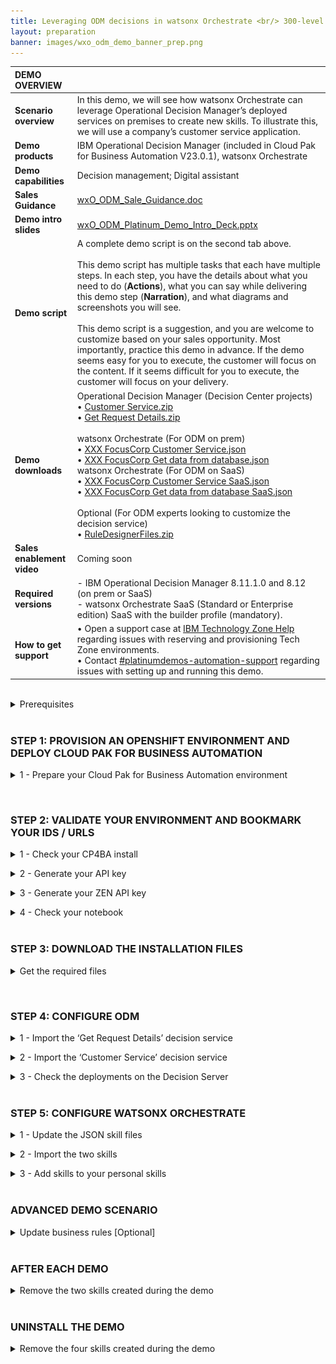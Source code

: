 ```yaml
---
title: Leveraging ODM decisions in watsonx Orchestrate <br/> 300-level live demo
layout: preparation
banner: images/wxo_odm_demo_banner_prep.png
---
```


<span id="place1"></span>

<span id="top"></span>

| **DEMO OVERVIEW** | | 
| :---         | :--- |
| **Scenario overview** | In this demo, we will see how watsonx Orchestrate can leverage Operational Decision Manager’s deployed services on premises to create new skills. To illustrate this, we will use a company’s customer service application. |
| **Demo products** | IBM Operational Decision Manager (included in Cloud Pak for Business Automation V23.0.1), watsonx Orchestrate |
| **Demo capabilities** | Decision management; Digital assistant |
| **Sales Guidance** | <a href="./files/wxO_ODM%20demo%20sales%20guidance%20DRAFT%20V1.docx" target="_blank" rel="noreferrer">wxO_ODM_Sale_Guidance.doc</a> |
| **Demo intro slides** | <a href="./files/wxO_ODM%20Platinum%20Demo%20-%20Intro%20deck%20V2.pptx" target="_blank" rel="noreferrer">wxO_ODM_Platinum_Demo_Intro_Deck.pptx</a> |
| **Demo script** | A complete demo script is on the second tab above. <br/><br/> This demo script has multiple tasks that each have multiple steps. In each step, you have the details about what you need to do (**Actions**), what you can say while delivering this demo step (**Narration**), and what diagrams and screenshots you will see.<br/><br/>This demo script is a suggestion, and you are welcome to customize based on your sales opportunity. Most importantly, practice this demo in advance. If the demo seems easy for you to execute, the customer will focus on the content. If it seems difficult for you to execute, the customer will focus on your delivery. |
| **Demo downloads** | Operational Decision Manager (Decision Center projects) <br/> • <a href="./files/Customer Service.zip" target="_blank" rel="noreferrer">Customer Service.zip</a> <br/> • <a href="./files/Get Request Details.zip" target="_blank" rel="noreferrer">Get Request Details.zip</a> <br/><br/> watsonx Orchestrate (For ODM on prem) <br/> • <a href="./files/XXX%20FocusCorp%20Customer%20Service.json" target="_blank" rel="noreferrer">XXX FocusCorp Customer Service.json</a> <br/> • <a href="./files/XXX%20FocusCorp%20Get%20data%20from%20database.json" target="_blank" rel="noreferrer">XXX FocusCorp Get data from database.json</a><br/> watsonx Orchestrate (For ODM on SaaS) <br/> • <a href="./files/XXX%20FocusCorp%20Customer%20Service%20SaaS.json" target="_blank" rel="noreferrer">XXX FocusCorp Customer Service SaaS.json</a> <br/> • <a href="./files/XXX%20FocusCorp%20Get%20data%20from%20database%20SaaS.json" target="_blank" rel="noreferrer">XXX FocusCorp Get data from database SaaS.json</a> <br/><br/> Optional (For ODM experts looking to customize the decision service) <br/> • <a href="./files/RuleDesignerFiles_V5_20231027.zip" target="_blank" rel="noreferrer">RuleDesignerFiles.zip</a> |
| **Sales enablement video** | Coming soon |
| **Required versions** | - IBM Operational Decision Manager 8.11.1.0  and 8.12 (on prem or SaaS)<br> - watsonx Orchestrate SaaS (Standard or Enterprise edition) SaaS with the builder profile (mandatory).|
| **How to get support** | • Open a support case at <a href="https://techzone.ibm.com/help" target="_blank" rel="noreferrer">IBM Technology Zone Help</a> regarding issues with reserving and provisioning Tech Zone environments.<br/>• Contact <a href="https://ibm-cloud.slack.com/archives/C0216F39ACU" target="_blank" rel="noreferrer">#platinumdemos-automation-support</a> regarding issues with setting up and running this demo. |

<inline-notification text="You are going to deliver a demo on a watsonx Orchestrate shared environment. watsonx Orchestrate environments are single-tenant. To prevent conflicts and to easily access your different artifacts, you will have to pre-fix or mark some skills and artifact names with your own initials. <br/><br/> In this documentation, we will use ‘<strong>XXX</strong>’. You are asked to use your own 3-letter initials that are not yet used on your watsonx Orchestrate instance. <br/><br/><strong>Note for ODM on SaaS users:</strong>  We are detailing the setup of IBM Operational Decision Manager (ODM) using a TechZone pre-configured VMWare image powered by PakInstaller. However, compatible ODM on SaaS configuration files are provided. <br/> Ask your SaaS administrator for a basic authentication userID/Password to connect the watsonx Orchestrate to your ODM instance."></inline-notification>

<br/>

<details markdown="1">

<summary>Prerequisites</summary>

Before starting the installation of this demo, make sure you have been granted **'builder profile'** access to a watsonx Orchestrate SaaS environment: <br/><br/>
• IBM Tech Sales: Contact your local geo tech sales leader to be invited to the dedicated watsonx Orchestrate instances <br/>
• Business Partners: Contact your local IBM Ecosystem representative<br/><br/>
<inline-notification text="More info on how to have access to a watsonx Orchestrate environment : <a href='https://ibm.biz/Watson-Orchestrate-Sales-Kit'>watsonx Orchestrate sales kit on seismic</a>."></inline-notification>

It is also required that you have a text editor that's able to edit JSON files. In this documentation, we will use Microsoft™ Visual Studio Code.

<br/>

**[Go to top](#top)**

<br/><br/>

</details>

<br/>

### **STEP 1: PROVISION AN OPENSHIFT ENVIRONMENT AND DEPLOY CLOUD PAK FOR BUSINESS AUTOMATION**

<details markdown="1">

To run this demonstration, you will need an OpenShift environment with Cloud Pak
for Business Automation 23.0.1 installed. We will use IBM Operational Decision
Manager on prem version contained in this installation. Only the Decision
capabilities must be installed from your Cloud Pak for Business Automation.<br/> <inline-notification text="Note: If you want to use your ODM hosted on a SaaS tenant, just contact your SaaS administrator to get a user and password to connect your RES in Basic Authentication. Go directly to Step 3."></inline-notification>

<summary>1 - Prepare your Cloud Pak for Business Automation environment</summary>

1. Visit the <a href="https://techzone.ibm.com/collection/PakInstaller/journey-cloud-pak-for-business-automation" target="_blank" rel="noreferrer">Pak Installer</a> page. <br/><br/>

2. Click the **Cloud Pak for Business Automation 23.0.1 IF001 - VMWare Public (OCP 4.12) (Powered by Pak Installer)** tile. <br/> <img src="images/Prep-1-1-2.png" width="800" /><br/>

3. Select **Reserve now** tile. <br/> <img src="images/Prep-1-1-3.png" width="800" /><br/><br/>

4. Select **Practice / Self-Education** <br/> <img src="images/Prep-1-1-4.png" width="800" /><br/><br/>

5. Enter a **Purpose description** <br/> <img src="images/Prep-1-1-5.png" width="800" /><br/><br/>

6. Select your **Preferred Geography** <br/> <img src="images/Prep-1-1-6.png" width="800" /><br/><br/>

7. Select **decisions** as the **Starter service** <br/> <img src="images/Prep-1-1-7.png" width="800" /><br/><br/>

8. Read and agree to **IBM Technology Zone's Terms and Conditions and End User Security Policies** (1). Click **Submit** (2). <br/> <img src="images/Prep-1-1-8.png" width="800" /><br/><br/>

9. Check that the request was correctly submitted, and wait for the confirmation emails. <br/> <img src="images/Prep-1-1-9.png" width="800" /><br/><br/>

<br/>

**[Go to top](#top)**

<br/><br/>

</details>

<p/>
<br/>

### **STEP 2: VALIDATE YOUR ENVIRONMENT AND BOOKMARK YOUR IDS / URLS**

<details markdown="1">

<summary>1 - Check your CP4BA install</summary>

After 4-5 hours, your Cloud Pak for Business Automation (CP4BA) should be ready. After requesting your CP4BA, you will receive a series of emails from IBM Technology Zone regarding the progress of your request.

1. Check for an email with the subject **Pak Installer – CloudPakInstalled** (1). Add your **Pak Installer Portal URL** (2) into your notebook. <br/> <img src="images/Prep-2-1-1.png" width="800" /><br/>

2. Wait for ODM to be installed. <br/> <inline-notification text="At this stage, it will take around 3-4 hours to have ODM fully installed onto your environment."></inline-notification>

3. Click your **Pak Installer Portal URL**. <br/> <img src="images/Prep-2-1-3.png" width="800" /><br/>

4. Click the **Cloud Pak Console** tab. <br/> <img src="images/Prep-2-1-4.png" width="800" /><br/>

5. Check that the **Decision Console ODM** credentials and URLs are available. <br/> <inline-notification text="If nothing is displayed in this section, you will have to wait a bit more for the installation to be completed."></inline-notification> <img src="images/Prep-2-1-5.png" width="800" /><br/>

6. Add the following information to your notebook: **Decisions Admin Username** and **Decisions Admin Password** (1), **Decision Center URL** (2), **Decision Server Console URL** (3), **Designer URL** (4). <br/> <img src="images/Prep-2-1-6.png" width="800" /><br/>

7. Add the CPD URL of your CP4BA install to your notebook. <br/> <inline-notification text="Copy only the section highlighted in blue. It will be used to configure the discovery service in watsonx Orchestrate."></inline-notification> <img src="images/Prep-2-1-7.png" width="800" /><br/>

<br/>

**[Go to top](#top)**

<br/><br/>

</details>

<p/>

<details markdown="1">

<summary>2 - Generate your API key</summary>

1. Log into the Designer interface using the **Designer URL** from your notebook using **Enterprise LDAP**. <br/> <img src="images/Prep-2-2-1.png" width="800" /><br/>

2. Use the **Admin Username (cp4admin)** credentials (1) from your notebook. Click **Log in** (2). <br/> <img src="images/Prep-2-2-2.png" width="800" /><br/>

3. Right-click on your **avatar** icon (1). Click **Profile and settings** (2). <br/> <img src="images/Prep-2-2-3.png" width="800" /><br/>

4. Click **API key**. <br/> <img src="images/Prep-2-2-4.png" width="800" /><br/>

5. Click **Generate new key**. <br/> <img src="images/Prep-2-2-5.png" width="800" /><br/>

6. Click **Generate**. <br/> <img src="images/Prep-2-2-6.png" width="800" /><br/>

7. Click the **show**<br/> <img src="images/Prep-2-2-7.png" width="800" /><br/>

8. Copy and paste the **API key** into your notebook (1). Click **Close** (2). <br/> <img src="images/Prep-2-2-8.png" width="800" /><br/>

<br/>

**[Go to top](#top)**

<br/><br/>

</details>

<p/>

<details markdown="1">

<summary>3 - Generate your ZEN API key</summary>

1. Open a terminal window. <br/> <img src="images/Prep-2-3-1.png" width="800" /><br/>

2. Type the command: <br/> `echo -n "cp4admin:<your API key>" | base64` <br/> <img src="images/Prep-2-3-2.png" width="800" /><br/>

3. Copy and paste your ZEN API key (in blue) in your notebook using the format '**ZenApiKey + [your generated ZEN API key]**'  <br/> <img src="images/Prep-2-3-3.png" width="800" /><br/>

<br/>

**[Go to top](#top)**

<br/><br/>

</details>

<p/>

<details markdown="1">

<summary>4 - Check your notebook</summary>

At this stage your notbook should contain the following information: <br/><img src="images/Prep-2-4-1.png" width="800" /><br/><inline-notification text="Please note the format of the ZEN API key (highlighted in orange), which you will have to use in the discovery service."></inline-notification> 

<br/>

**[Go to top](#top)**

<br/><br/>

</details>

<br/>

### **STEP 3: DOWNLOAD THE INSTALLATION FILES**

<details markdown="1">

<summary>Get the required files</summary>

Four installation files are required for the setup of this demonstration.<br/><br/>
To set up IBM Operational Decision Manager (ODM): <br/>
• <a href="./files/Customer Service.zip" target="_blank" rel="noreferrer">Customer Service.zip</a> <br/>
• <a href="./files/Get Request Details.zip" target="_blank" rel="noreferrer">Get Request Details.zip</a><br/><br/>
To set up watsonx Orchestrate (ODM on prem): <br/>
• <a href="./files/XXX%20FocusCorp%20Customer%20Service.json" target="_blank" rel="noreferrer">XXX FocusCorp Customer Service.json</a><br/> 
• <a href="./files/XXX%20FocusCorp%20Get%20data%20from%20database.json" target="_blank" rel="noreferrer">XXX FocusCorp Get data from database.json</a><br/>
OR<br/>
To set up watsonx Orchestrate (ODM on SaaS): <br/>
• <a href="./files/XXX%20FocusCorp%20Customer%20Service%20SaaS.json" target="_blank" rel="noreferrer">XXX FocusCorp Customer Service.json</a><br/> 
• <a href="./files/XXX%20FocusCorp%20Get%20data%20from%20database%20SaaS.json" target="_blank" rel="noreferrer">XXX FocusCorp Get data from database.json</a><br/><br/>

**Customer Service.zip** contains the business rule decision service driving the customer service decisions.<br/> 
**Get Request Details.zip** contains some rules that are used to simulate access to the FocusCorp database. These rules are providing the customer and purchase details based on a customer and purchase ID. This service is used to create the ‘FocusCorp get data from database’ skill.
The two JSON files are the skills configuration files that are used to make the skill creation faster in watsonx Orchestrate.<br/><br/>
Download the four files corresponding to your configuration on your computer to have them ready to setup ODM and watsonx Orchestrate.

<br/>

**[Go to top](#top)**

<br/><br/>

</details>

<p/>
<br/>

### **STEP 4: CONFIGURE ODM**

<details markdown="1">

<summary>1 - Import the ‘Get Request Details’ decision service</summary>

1. Log in to the **Decision Center** using the URL and credentials from your notebook. <br/> <img src="images/Prep-4-1-1.png" width="800" /><br/>

2. Click the **LIBRARY** tab. <br/> <img src="images/Prep-4-1-2.png" width="800" /><br/>

3. Click the **import** icon. <br/> <img src="images/Prep-4-1-3.png" width="800" /><br/>

4. Click **Choose**. <br/> <img src="images/Prep-4-1-4.png" width="800" /><br/>

5. Navigate to your local folder and select **Get Request Details.zip** (1). Click **Open** (2). <br/> <img src="images/Prep-4-1-5.png" width="800" /><br/>

6. Click **Import**. <br/> <img src="images/Prep-4-1-6.png" width="800" /><br/>

7. Click the **LIBRARY** tab. <br/> <img src="images/Prep-4-1-7.png" width="800" /><br/>

8. Repeat from **Step 3** and import the **Customer Service.zip** file. <br/>

9. Click **Get Request Details**. <br/> <img src="images/Prep-4-1-9.png" width="800" /><br/>

10. Click **main**. <br/> <img src="images/Prep-4-1-10.png" width="800" /><br/>

11. Click the **Deployments** tab. <br/> <img src="images/Prep-4-1-11.png" width="800" /><br/>

12. Click the **Configurations** tab. <br/> <img src="images/Prep-4-1-12.png" width="800" /><br/>

13. Click the **+** icon. <br/> <img src="images/Prep-4-1-13.png" width="800" /><br/>

14. For the **Configuration name**, enter ‘**wxoDeploy**’ (1). For the **RuleApp name**, enter ‘**FocusCorp_GetRequestDetails**’ (2). Click the **Operations** tab (3). <br/> <inline-notification text="Make sure to use the same name and letter case for the RuleApp name."></inline-notification> <img src="images/Prep-4-1-14.png" width="800" /><br/>

15. Select the **FocusCorp_Get_request_details** operation (1). Click the **Targets** tab (2). <br/> <img src="images/Prep-4-1-15.png" width="800" /><br/>

16. Check the **Decision Service Execution** target server (1). Click the **save** icon (2). <br/> <img src="images/Prep-4-1-16.png" width="800" /><br/>

17. Click **Create new version**. <br/> <img src="images/Prep-4-1-17.png" width="800" /><br/>

18. Hover your cursor over the **wxoDeploy** row and click the **deploy** icon. <br/> <img src="images/Prep-4-1-18.png" width="800" /><br/>

19. Click **Deploy**. <br/> <img src="images/Prep-4-1-19.png" width="800" /><br/>

20. Click **OK**. <br/> <img src="images/Prep-4-1-20.png" width="800" /><br/>

21. Wait for the service to be deployed. <br/> <img src="images/Prep-4-1-21.png" width="800" /><br/>

22. Click the **LIBRARY** tab. <br/> <img src="images/Prep-4-1-22.png" width="800" /><br/><inline-notification text="The first decision service is now deployed on the rule execution server. Let’s deploy the ‘Customer Service’ one in the same way."></inline-notification>

<br/>

**[Go to top](#top)**

<br/><br/>

</details>

<p/>

<details markdown="1">

<summary>2 - Import the ‘Customer Service’ decision service</summary>

Let's deploy the decision service driving the ‘Customer Service’ decision of the demo.

For this service, we are going to deploy two different instances with two different operations. One will be used by the finalized 'Customer Service' skill; the other one will be used to show how to create a skill step by step in watsonx Orchestrate. For this second one, you will have to update the RuleApp name with your own ‘XXX’ initials in order to not conflict with some skills that may have already been published by other users of your watsonx Orchestrate tenant.

1. Click the **Customer Service** decision service. <br/> <img src="images/Prep-4-2-1.png" width="800" /><br/>

2. Click the **main**. <br/> <img src="images/Prep-4-2-2.png" width="800" /><br/>

3. Click the **X** to remove the filter on the decision artifacts. <br/> <img src="images/Prep-4-2-3.png" width="800" /><br/>

4. Expand the **Customer Service** folder. <br/> <img src="images/Prep-4-2-4.png" width="800" /><br/>

5. Click **Operations**. <br/> <img src="images/Prep-4-2-5.png" width="800" /><br/>

6. Hover your cursor over the **FC_CustomerService** row and click the **edit** icon. <br/> <img src="images/Prep-4-2-6.png" width="800" /><br/> 

7. Replace the '**XXX**' in the **Ruleset Name** with your own three-letter initials (1). Click the **save** icon (2). <br/> <img src="images/Prep-4-2-7.png" width="800" /><br/> 

8. Click **Create New Version**. <br/> <img src="images/Prep-4-2-8.png" width="800" /><br/> 

9. Click **Deployments**. <br/> <img src="images/Prep-4-2-9.png" width="800" /><br/> 

10. Click **Configurations**. <br/> <img src="images/Prep-4-2-10.png" width="800" /><br/> 

11. Click the **+** button. <br/> <img src="images/Prep-4-2-11.png" width="800" /><br/> 

12. For the **Configuration name**, enter ‘**wxODeploy**’ (1). For the **RuleApp name**, enter ‘**FocusCorp_CustomerService**’ (2). Click the **Operations** tab (3). <br/> <inline-notification text="Make sure to use the same name and letter case for the RuleApp name."></inline-notification> <img src="images/Prep-4-2-12.png" width="800" /><br/>

13. Select the **FocusCorp_CustomerService** operation (1). Click the **Targets** tab (2). <br/> <img src="images/Prep-4-2-13.png" width="800" /><br/> 

14. Select the **Decision Service Execution** target server (1). Click the **save** icon (2). <br/> <img src="images/Prep-4-2-14.png" width="800" /><br/> <inline-notification text="ODM on SaaS users, you can choose the Dev or Prod server. Just make sure to bookmark the corresponding server URL to connect the discovery service later in this documentation."></inline-notification> 

15. Click **Create New Version**. <br/> <img src="images/Prep-4-2-15.png" width="800" /><br/>

16. Repeat from **Step 11** using the following information: <br/><br/> • **Configuration name**: wxoDeployDemo <br/> • **RuleApp name**: FC_CustomerService <br/> • Select the **FC_CustomerService** operation <br/>

17. Hover your cursor over the **wxODeploy** row and click the **deploy** icon. <br/> <img src="images/Prep-4-2-17.png" width="800" /><br/>

18. Click **Deploy**. <br/> <img src="images/Prep-4-2-18.png" width="800" /><br/>

19. Click **OK**. <br/> <img src="images/Prep-4-2-19.png" width="800" /><br/>

20. After the deployment is completed, click **Configurations**. <br/> <img src="images/Prep-4-2-20.png" width="800" /><br/>

21. Repeat from **Step 17** and deploy the **wxODeployDemo** configuration. <br/> <img src="images/Prep-4-2-21.png" width="800" /><br/>
We are done with the Decision Center configuration, let’s now make sure the two decision services are correctly deployed on the Rule Execution Server.<br/>

<br/>

**[Go to top](#top)**

<br/><br/>

</details>

<p/>

<details markdown="1">

<summary>3 - Check the deployments on the Decision Server</summary>

Let’s now make sure the two decision services are correctly deployed on the Rule Execution Server.

1. Open the **Decision Server Console** using the URL from your notebook. <br/>
2. Click the **Explorer** tab. <br/> <img src="images/Prep-4-3-2.png" width="800" /><br/>

3. [Optional] Select the two RuleApps that are not part of the demo (1). Click **Remove** (2). <br/> <inline-notification text="We are removing these two RuleApps to better display the deployed services in the watsonx discovery service."></inline-notification> <img src="images/Prep-4-3-3.png" width="800" /><br/>

4. Click **Confirm**. <br/> <img src="images/Prep-4-3-4.png" width="800" /><br/>

5. Click **FC_CustomerService**. <br/> <img src="images/Prep-4-3-5.png" width="800" /><br/>

6. Make sure the ruleset name has your updated initials (it is '**XXX**' in the screenshot by default). <br/> <img src="images/Prep-4-3-6.png" width="800" /><br/>

<br/>

**[Go to top](#top)**

<br/><br/>

</details>

<br/>

### **STEP 5: CONFIGURE WATSONX ORCHESTRATE**

<details markdown="1">

<summary>1 - Update the JSON skill files</summary>

To quicken the demo setup, we are providing two skill configuration files. In order to avoid conflicts with other watsonx Orchestrate users, we are going to customize these skills with your own three-letter initials.

We are also going to update the server URL with the URL of your own ODM Rule Execution Server.<br/>
<inline-notification text="In the following steps, ODM on SaaS users will edit/use the SaaS versions of the two JSON files."></inline-notification>

1. Open the **XXX FocusCorp Customer Service.json** file with a compatible text editor of your choice. <br/> <img src="images/Prep-5-1-1.png" width="800" /><br/>

2. Replace the **server URL** with the **CMD URL** from your notebook. <br/> <inline-notification text="Replace only the section highlighted in blue."></inline-notification> <img src="images/Prep-5-1-2.png" width="800" /><br/>

3. Replace the two occurrences of ‘**XXX**’ occurrences with your own three-letter initials. <br/> <img src="images/Prep-5-1-3.png" width="800" /><br/>

4. Save the file under a new name containing your own initials. <br/>

5. Repeat from **Step 1** to update the second JSON file (**XXX Focus Corp Get data from database.json**). <br/>

<br/>

**[Go to top](#top)**

<br/><br/>

</details>

<p/>

<details markdown="1">

<summary>2 - Import the two skills</summary>

1. Log in to your watsonx Orchestrate instance using your IBM ID credentials. <br/> <img src="images/Prep-5-2-1.png" width="800" /><br/>

2. Click the **menu slider** icon. <br/> <img src="images/Prep-5-2-2.png" width="800" /><br/>

3. Click **Skills**. <br/> <img src="images/Prep-5-2-3.png" width="800" /><br/>

4. Enter your '**XXX**' initials to see the skills that may have been deployed with these same initials. <br/> <inline-notification text="Use other initials if the demo skills have already been deployed with the initials of your choice."></inline-notification> <img src="images/Prep-5-2-4.png" width="800" /><br/>

5. Click **Add skills**. <br/> <img src="images/Prep-5-2-5.png" width="800" /><br/>

6. Click **From files**. <br/> <img src="images/Prep-5-2-6.png" width="800" /><br/>

7. Click **Drag and drop files here or click to upload**. <br/> <img src="images/Prep-5-2-7.png" width="800" /><br/>

8. Select the **XXX FocusCorp Get data from database.json** file you previously customized (1). Click **Open** (2). <br/> <img src="images/Prep-5-2-8.png" width="800" /><br/>

9. Click **Next**. <br/> <img src="images/Prep-5-2-9.png" width="800" /><br/>

10. Select the **XXX FocusCorp Get data from database** skill (1). Click **Save as draft** (2). <br/> <img src="images/Prep-5-2-10.png" width="800" /><br/>

11. Enter your '**XXX**' initials to search for your skill. <br/> <img src="images/Prep-5-2-11.png" width="800" /><br/>

12. Click the **ellipsis** icon (1). Click **Enhance this skill** (2). <br/> <img src="images/Prep-5-2-12.png" width="800" /><br/>

13. Click **Publish**. <br/> <img src="images/Prep-5-2-13.png" width="800" /><br/>

14. Enter your '**XXX**' initials and check that your skill is correctly published. <br/> <img src="images/Prep-5-2-14.png" width="800" /><br/>

15. Repeat from **Step 5** and import the **XXX FocusCorp Customer Service.json** file. <br/>

16. Click **Home**. <br/> <img src="images/Prep-5-2-16.png" width="800" /><br/>

<br/>

**[Go to top](#top)**

<br/><br/>

</details>

<p/>

<details markdown="1">

<summary>3 - Add skills to your personal skills</summary>

1. Click **Add skills from the catalog**. <br/> <img src="images/Prep-5-3-1.png" width="800" /><br/>

2. Enter your '**XXX**' initials to search for the imported skills in the catalog. <br/> <img src="images/Prep-5-3-2.png" width="800" /><br/>

3. Click the **XXX FocusCorp_Get_Data_From_database** skill. <br/> <img src="images/Prep-5-3-3.png" width="800" /><br/>

4. Click **Connect app**. <br/> <img src="images/Prep-5-3-4.png" width="800" /><br/><inline-notification text="For ODM on SaaS users, use the Basic Authentication userID/password provided by your SaaS administrator in the following steps."></inline-notification>

5. Enter your **ZEN API key** from your notebook (1). Click **Connect app** (2) <br/> <img src="images/Prep-5-3-5.png" width="800" /><br/>

6. Click **Add skill +**. <br/> <img src="images/Prep-5-3-6.png" width="800" /><br/>

7. Check that your skill is added. Click **Home**. <br/> <img src="images/Prep-5-3-7.png" width="800" /><br/>

8. Repeat from **Step 1** and add the **XXX FocusCorp Customer Service** skill. <br/>

9. Click the **XXX Focus Corp Get data from database** skill to test it. <br/> <img src="images/Prep-5-3-9.png" width="800" /><br/>

10. Enter ‘**johnsmith@acme.com**’ as the **Customer email** (1). Enter ‘**001**’ as  **Product identification number** (2). Click **Apply** (3). <br/> <img src="images/Prep-5-3-10.png" width="800" /><br/>

11. Check that the service returns some values. <br/> <img src="images/Prep-5-3-11.png" width="800" /><br/>

You are now ready to demo!

<br/>

**[Go to top](#top)**

<br/><br/>

</details>

<br/>

### **ADVANCED DEMO SCENARIO**

<details markdown="1">

<summary> Update business rules [Optional] </summary>
<br/>
<inline-notification text="You must be comfortable with ODM to proceed with this scenario."></inline-notification>

The provided skills (jason files) are configured to use the latest deployed ruleapp. You can use that following additional actions to illustrate this capability:
1. Update a business rule in the Decision Center with any policy update of your choice. 
2. Deploy a new version of the RuleApp in the Rule Execution Server using your exiting deployment configuration. 
3. Re-run the exact same composite skill and show that the new rules have been applied.

</details>
<br/>


### **AFTER EACH DEMO**

<details markdown="1">

<summary>Remove the two skills created during the demo</summary>

After each demo, you must remove the **New XXX FC FocusCorp Customer Service** skill you imported using the discovery service, as well as the skill flow created during the demo. <br/> <img src="images/Prep-6-1.png" width="800" /><br/>

1. Click the **menu slider** icon. <br/> <img src="images/Prep-6-1-1.png" width="800" /><br/>

2. Click **Skills**. <br/> <img src="images/Prep-6-1-2.png" width="800" /><br/>

3. Enter your '**XXX**' initials to access your skills. <br/> <img src="images/Prep-6-1-3.png" width="800" /><br/>

4. Look for the skill with the **Composite** skill type. Click its corresponding **ellipsis** icon (1). Click **Delete this skill** (2). <br/> <img src="images/Prep-6-1-4.png" width="800" /><br/>

5. Click **Delete**. <br/> <img src="images/Prep-6-1-5.png" width="800" /><br/>

6. Repeat from **Step 4** and delete the **New XXX FC Customer Service** skill. <br/> <img src="images/Prep-6-1-6.png" width="800" /><br/>

7. Click **Home**. <br/> <img src="images/Prep-6-1-7.png" width="800" /><br/>

8. You are now ready to demo again. <br/> <img src="images/Prep-6-1-8.png" width="800" /><br/>
<inline-notification text="Only the 2 FocusCorp skills imported from the Jason files and recognizable with their FocusCorp icon should remain in your skill set."></inline-notification>
<br/>

**[Go to top](#top)**

<br/><br/>

</details>

<br/>

### **UNINSTALL THE DEMO**

<details markdown="1">

<summary>Remove the four skills created during the demo</summary>

1. Repeat the **AFTER EACH DEMO** steps and remove the four '**XXX**' skills (XXX being your own initials). <br/> <inline-notification text="The composite skill must be removed first."></inline-notification> <img src="images/Prep-7-1-1.png" width="800" /><br/>

2. Enter your '**XXX**' initials and make sure no skills remain. <br/> <img src="images/Prep-7-1-2.png" width="800" /><br/>

<br/>

**[Go to top](#top)**

<br/><br/>

</details>

